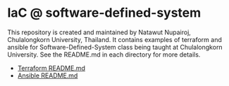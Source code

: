 # IaC @ software-defined-system
This repository is created and maintained by Natawut Nupairoj, Chulalongkorn University, Thailand.  It contains examples of terraform and ansible for Software-Defined-System class being taught at Chulalongkorn University.  See the README.md in each directory for more details.
- [Terraform README.md](terraform/README.md)
- [Ansible README.md](ansible/README.md)